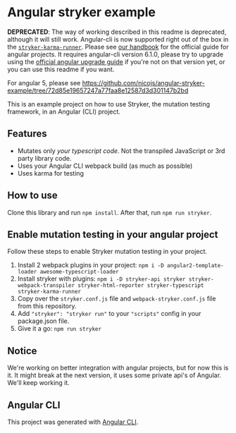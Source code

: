 # Angular stryker example

**DEPRECATED**: The way of working described in this readme is deprecated, although it will still work.
Angular-cli is now supported right out of the box in the [`stryker-karma-runner`](https://github.com/stryker-mutator/stryker/tree/master/packages/stryker-karma-runner#configuring).
Please see [our handbook](https://github.com/stryker-mutator/stryker-handbook/blob/master/stryker/guides/angular.md#angular) for 
the official guide for angular projects. It requires angular-cli version 6.1.0, please try to upgrade using the [official angular upgrade guide](https://update.angular.io/) 
if you're not on that version yet, or you can use this readme if you want.

For angular 5, please see https://github.com/nicojs/angular-stryker-example/tree/72d85e19657247a77faa8e12587d3d301147b2bd

This is an example project on how to use Stryker, the mutation testing framework, in an Angular (CLI) project.

## Features

* Mutates only *your typescript code*. Not the transpiled JavaScript or 3rd party library code.
* Uses your Angular CLI webpack build (as much as possible)
* Uses karma for testing

## How to use

Clone this library and run `npm install`. After that, run `npm run stryker`.

## Enable mutation testing in your angular project

Follow these steps to enable Stryker mutation testing in your project.

1. Install 2 webpack plugins in your project: `npm i -D angular2-template-loader awesome-typescript-loader`  
1. Install stryker with plugins: `npm i -D stryker-api stryker stryker-webpack-transpiler stryker-html-reporter stryker-typescript stryker-karma-runner`
1. Copy over the `stryker.conf.js` file and `webpack-stryker.conf.js` file from this repository.
1. Add `"stryker": "stryker run"` to your `"scripts"` config in your package.json file.
1. Give it a go: `npm run stryker`
 
## Notice

We're working on better integration with angular projects, but for now this is it. It might break at the next version, it uses some private api's of Angular. We'll keep working it.

## Angular CLI

This project was generated with [Angular CLI](https://github.com/angular/angular-cli).

